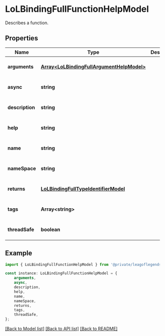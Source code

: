# LoLBindingFullFunctionHelpModel

Describes a function.

## Properties

Name | Type | Description | Notes
------------ | ------------- | ------------- | -------------
**arguments** | [**Array&lt;LoLBindingFullArgumentHelpModel&gt;**](LoLBindingFullArgumentHelpModel.md) |  | [optional] [default to undefined]
**async** | **string** |  | [optional] [default to undefined]
**description** | **string** |  | [optional] [default to undefined]
**help** | **string** |  | [optional] [default to undefined]
**name** | **string** |  | [optional] [default to undefined]
**nameSpace** | **string** |  | [optional] [default to undefined]
**returns** | [**LoLBindingFullTypeIdentifierModel**](LoLBindingFullTypeIdentifierModel.md) |  | [optional] [default to undefined]
**tags** | **Array&lt;string&gt;** |  | [optional] [default to undefined]
**threadSafe** | **boolean** |  | [optional] [default to undefined]

## Example

```typescript
import { LoLBindingFullFunctionHelpModel } from '@private/leagoflegends-client';

const instance: LoLBindingFullFunctionHelpModel = {
    arguments,
    async,
    description,
    help,
    name,
    nameSpace,
    returns,
    tags,
    threadSafe,
};
```

[[Back to Model list]](../README.md#documentation-for-models) [[Back to API list]](../README.md#documentation-for-api-endpoints) [[Back to README]](../README.md)
